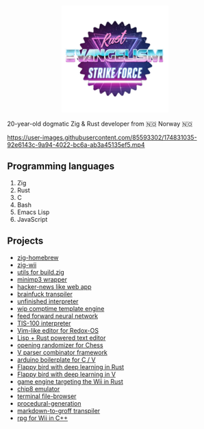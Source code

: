 <p align="center">
  <img width="250" height="250" src="strikeforce.jpg">
</p>

20-year-old dogmatic Zig & Rust developer from 🇳🇴 Norway 🇳🇴

https://user-images.githubusercontent.com/85593302/174831035-92e6143c-9a94-4022-bc6a-ab3a45135ef5.mp4

## Programming languages

1. Zig
2. Rust
3. C
4. Bash
5. Emacs Lisp
6. JavaScript

## Projects

- [zig-homebrew](https://github.com/zig-homebrew)
- [zig-wii](https://github.com/zig-wii)
- [utils for build.zig](https://github.com/knarkzel/utils)
- [minimp3 wrapper](https://github.com/knarkzel/minimp3)
- [hacker-news like web app](https://github.com/knarkzel/elixir)
- [brainfuck transpiler](https://github.com/knarkzel/bf)
- [unfinished interpreter](https://github.com/knarkzel/klang)
- [wip comptime template engine](https://github.com/knarkzel/zailfish)
- [feed forward neural network](https://github.com/knarkzel/feed_forward)
- [TIS-100 interpreter](https://github.com/knarkzel/assembly-spec)
- [Vim-like editor for Redox-OS](https://github.com/knarkzel/red)
- [Lisp + Rust powered text editor](https://github.com/knarkzel/crispmacs)
- [opening randomizer for Chess](https://github.com/knarkzel/chess-randomizer)
- [V parser combinator framework](https://github.com/knarkzel/vom)
- [arduino boilerplate for C / V](https://github.com/knarkzel/arduino)
- [Flappy bird with deep learning in Rust](https://github.com/knarkzel/flappy-bird-bevy)
- [Flappy bird with deep learning in V](https://github.com/knarkzel/vbird)
- [game engine targeting the Wii in Rust](https://github.com/knarkzel/ogc-engine)
- [chip8 emulator](https://github.com/knarkzel/chip8)
- [terminal file-browser](https://github.com/knarkzel/rrr)
- [procedural-generation](https://github.com/knarkzel/procedural-generation)
- [markdown-to-groff transpiler](https://github.com/knarkzel/groffer)
- [rpg for Wii in C++](https://github.com/knarkzel/rogue-wii)
